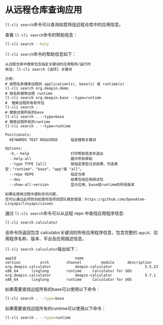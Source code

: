 <!--
SPDX-FileCopyrightText: 2023 UnionTech Software Technology Co., Ltd.

SPDX-License-Identifier: LGPL-3.0-or-later
-->

# 从远程仓库查询应用

`ll-cli search`命令可以查询如意玲珑远程仓库中的应用信息。

查看 `ll-cli search`命令的帮助信息：

```bash
ll-cli search --help
```

`ll-cli search`命令的帮助信息如下：

```text
从远程仓库中搜索包含指定关键词的应用程序/运行时
用法: ll-cli search [选项] 关键词

示例:
# 按照名称搜索远程的 application(s), base(s) 或 runtime(s)
ll-cli search org.deepin.demo
# 按名称搜索远程 runtime
ll-cli search org.deepin.base --type=runtime
#  搜索远程所有软件包
ll-cli search .
# 搜索远程所有的base
ll-cli search . --type=base
# 搜索远程所有的runtime
ll-cli search . --type=runtime

Positionals:
  KEYWORDS TEXT REQUIRED      指定搜索关键词

Options:
  -h,--help                   打印帮助信息并退出
  --help-all                  展开所有帮助
  --type TYPE [all]           按指定类型过滤结果。可选类型："runtime"、"base"、"app"或 "all"。
  --repo REPO                 指定仓库
  --dev                       结果包括应用调试包
  --show-all-version          显示应用，base或runtime的所有版本

如果在使用过程中遇到任何问题，
您可以通过此项目向如意玲珑项目团队报告错误：https://github.com/OpenAtom-Linyaps/linyaps/issues
```

通过 `ll-cli search`命令可以从远程 repo 中查找应用程序信息:

```bash
ll-cli search calculator
```

该命令将返回包含 calculator关键词的所有应用程序信息，包含完整的 `appid`、应用程序名称、版本、平台及应用描述信息。

`ll-cli search calculator`输出如下：

```text
appId                           name                            version         arch        channel         module      description
org.deepin.calculator           deepin-calculator               5.5.23          x86_64      linglong        runtime     Calculator for UOS
org.deepin.calculator           deepin-calculator               5.7.1           x86_64      linglong        runtime     Calculator for UOS

```

如果需要查找远程所有的base可以使用以下命令：

```bash
ll-cli search . --type=base
```

如果需要查找远程所有的runtime可以使用以下命令：

```bash
ll-cli search . --type=runtime
```
